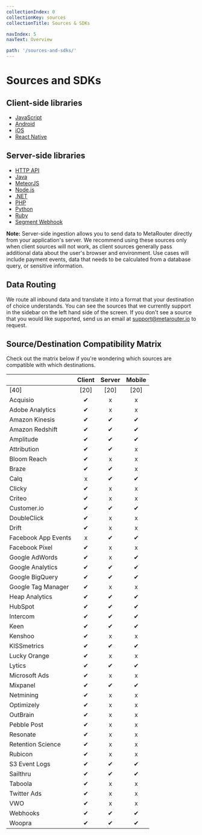 ```yaml
---
collectionIndex: 0
collectionKey: sources
collectionTitle: Sources & SDKs

navIndex: 5
navText: Overview

path: '/sources-and-sdks/'
---
```


# Sources and SDKs

## Client-side libraries

- [JavaScript](/sources/analytics-js/)
- [Android](/sources/android/)
- [iOS](/sources/ios/)
- [React Native](/sources/react-native/)

## Server-side libraries

- [HTTP API](/sources/http-api/)
- [Java](/sources/java/)
- [MeteorJS](/sources/meteor-js/)
- [Node.js](/sources/node-js/)
- [.NET](/sources/dot-net/)
- [PHP](/sources/php/)
- [Python](/sources/python/)
- [Ruby](/sources/ruby/)
- [Segment Webhook](/sources/segment-webhook/)

**Note:** Server-side ingestion allows you to send data to MetaRouter directly from your application's server. We recommend using these sources only when client sources will not work, as client sources generally pass additional data about the user's browser and environment. Use cases will include payment events, data that needs to be calculated from a database query, or sensitive information.

## Data Routing

We route all inbound data and translate it into a format that your destination of choice understands. You can see the sources that we currently support in the sidebar on the left hand side of the screen. If you don't see a source that you would like supported, send us an email at [support@metarouter.io](mailto:support@metarouter.io) to request.

## Source/Destination Compatibility Matrix

<!-- TODO: Figure out how to get EE edition destinations into this matrix -->

Check out the matrix below if you're wondering which sources are compatible with which destinations.

|                     | Client | Server | Mobile |
| :------------------ | :----: | :----: | :----: |
| [40]                |  [20]  |  [20]  |  [20]  |
| Acquisio            |   ✔    |   x    |   x    |
| Adobe Analytics     |   ✔    |   x    |   x    |
| Amazon Kinesis      |   ✔    |   ✔    |   ✔    |
| Amazon Redshift     |   ✔    |   ✔    |   ✔    |
| Amplitude           |   ✔    |   ✔    |   ✔    |
| Attribution         |   ✔    |   ✔    |   x    |
| Bloom Reach         |   ✔    |   x    |   x    |
| Braze               |   ✔    |   ✔    |   x    |
| Calq                |   x    |   ✔    |   ✔    |
| Clicky              |   ✔    |   x    |   x    |
| Criteo              |   ✔    |   x    |   x    |
| Customer.io         |   ✔    |   ✔    |   ✔    |
| DoubleClick         |   ✔    |   x    |   x    |
| Drift               |   ✔    |   x    |   x    |
| Facebook App Events |   x    |   ✔    |   ✔    |
| Facebook Pixel      |   ✔    |   x    |   x    |
| Google AdWords      |   ✔    |   x    |   ✔    |
| Google Analytics    |   ✔    |   ✔    |   ✔    |
| Google BigQuery     |   ✔    |   ✔    |   ✔    |
| Google Tag Manager  |   ✔    |   x    |   x    |
| Heap Analytics      |   ✔    |   ✔    |   ✔    |
| HubSpot             |   ✔    |   ✔    |   ✔    |
| Intercom            |   ✔    |   ✔    |   ✔    |
| Keen                |   ✔    |   ✔    |   ✔    |
| Kenshoo             |   ✔    |   x    |   x    |
| KISSmetrics         |   ✔    |   ✔    |   ✔    |
| Lucky Orange        |   ✔    |   x    |   x    |
| Lytics              |   ✔    |   ✔    |   ✔    |
| Microsoft Ads       |   ✔    |   x    |   x    |
| Mixpanel            |   ✔    |   ✔    |   ✔    |
| Netmining           |   ✔    |   x    |   x    |
| Optimizely          |   ✔    |   x    |   x    |
| OutBrain            |   ✔    |   x    |   x    |
| Pebble Post         |   ✔    |   x    |   x    |
| Resonate            |   ✔    |   x    |   x    |
| Retention Science   |   ✔    |   x    |   x    |
| Rubicon             |   ✔    |   x    |   x    |
| S3 Event Logs       |   ✔    |   ✔    |   ✔    |
| Sailthru            |   ✔    |   ✔    |   ✔    |
| Taboola             |   ✔    |   x    |   x    |
| Twitter Ads         |   ✔    |   x    |   x    |
| VWO                 |   ✔    |   x    |   x    |
| Webhooks            |   ✔    |   ✔    |   ✔    |
| Woopra              |   ✔    |   ✔    |   ✔    |
